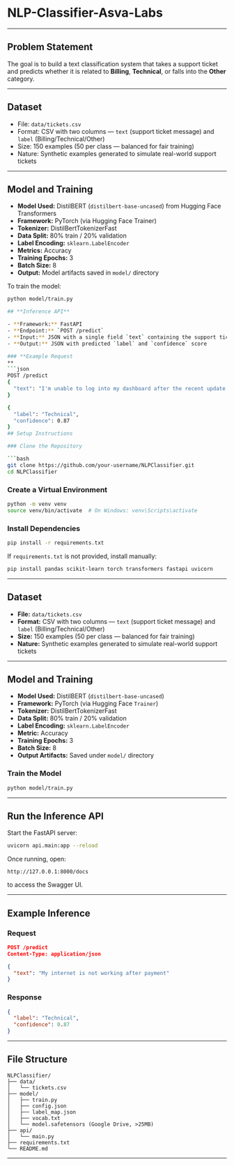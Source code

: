 # NLP-Classifier-Asva-Labs

---

## Problem Statement

The goal is to build a text classification system that takes a support ticket and predicts whether it is related to **Billing**, **Technical**, or falls into the **Other** category.

---

## Dataset

- File: `data/tickets.csv`  
- Format: CSV with two columns — `text` (support ticket message) and `label` (Billing/Technical/Other)  
- Size: 150 examples (50 per class — balanced for fair training)  
- Nature: Synthetic examples generated to simulate real-world support tickets  

---

## Model and Training

- **Model Used:** DistilBERT (`distilbert-base-uncased`) from Hugging Face Transformers  
- **Framework:** PyTorch (via Hugging Face Trainer)  
- **Tokenizer:** DistilBertTokenizerFast  
- **Data Split:** 80% train / 20% validation  
- **Label Encoding:** `sklearn.LabelEncoder`  
- **Metrics:** Accuracy  
- **Training Epochs:** 3  
- **Batch Size:** 8  
- **Output:** Model artifacts saved in `model/` directory  

To train the model:
```bash
python model/train.py

## **Inference API**

- **Framework:** FastAPI  
- **Endpoint:** `POST /predict`  
- **Input:** JSON with a single field `text` containing the support ticket message  
- **Output:** JSON with predicted `label` and `confidence` score  

### **Example Request
**
```json
POST /predict
{
  "text": "I'm unable to log into my dashboard after the recent update."
}

{
  "label": "Technical",
  "confidence": 0.87
}
## Setup Instructions

### Clone the Repository

```bash
git clone https://github.com/your-username/NLPClassifier.git
cd NLPClassifier
```

### Create a Virtual Environment

```bash
python -m venv venv
source venv/bin/activate  # On Windows: venv\Scripts\activate
```

### Install Dependencies

```bash
pip install -r requirements.txt
```

If `requirements.txt` is not provided, install manually:

```bash
pip install pandas scikit-learn torch transformers fastapi uvicorn
```

---

## Dataset

- **File:** `data/tickets.csv`
- **Format:** CSV with two columns — `text` (support ticket message) and `label` (Billing/Technical/Other)
- **Size:** 150 examples (50 per class — balanced for fair training)
- **Nature:** Synthetic examples generated to simulate real-world support tickets

---

## Model and Training

- **Model Used:** DistilBERT (`distilbert-base-uncased`)
- **Framework:** PyTorch (via Hugging Face `Trainer`)
- **Tokenizer:** DistilBertTokenizerFast
- **Data Split:** 80% train / 20% validation
- **Label Encoding:** `sklearn.LabelEncoder`
- **Metric:** Accuracy
- **Training Epochs:** 3
- **Batch Size:** 8
- **Output Artifacts:** Saved under `model/` directory

### Train the Model

```bash
python model/train.py
```

---

## Run the Inference API

Start the FastAPI server:

```bash
uvicorn api.main:app --reload
```

Once running, open:

```
http://127.0.0.1:8000/docs
```

to access the Swagger UI.

---

## Example Inference

### Request

```json
POST /predict
Content-Type: application/json

{
  "text": "My internet is not working after payment"
}
```

### Response

```json
{
  "label": "Technical",
  "confidence": 0.87
}
```

---

## File Structure

```
NLPClassifier/
├── data/
│   └── tickets.csv
├── model/
│   ├── train.py
│   ├── config.json
│   ├── label_map.json
│   ├── vocab.txt
│   └── model.safetensors (Google Drive, >25MB)
├── api/
│   └── main.py
├── requirements.txt
└── README.md
```

---
